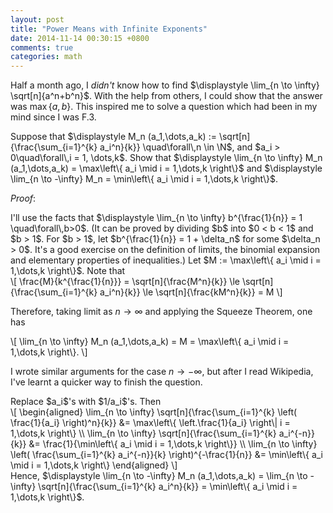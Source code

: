 ```yaml
---
layout: post
title: "Power Means with Infinite Exponents"
date: 2014-11-14 00:30:15 +0800
comments: true
categories: math
---
```


Half a month ago, I *didn't* know how to find <span class="myeqn"
markdown="0">$\displaystyle \lim_{n \to \infty}
\sqrt[n]{a^n+b^n}$</span>.  With the help from others, I could show
that the answer was <span class="myeqn" markdown="0">$\max\left\{ a,b
\right\}$</span>.  This inspired me to solve a question which had been
in my mind since I was F.3.

<span class="myeqn" markdown="0">
Suppose that $\displaystyle M_n (a_1,\dots,a_k) :=
\sqrt[n]{\frac{\sum_{i=1}^{k} a_i^n}{k}} \quad\forall\,n \in \N$, and
$a_i > 0\quad\forall\,i = 1, \dots,k$.  
Show that $\displaystyle \lim_{n \to \infty} M_n (a_1,\dots,a_k) =
\max\left\{ a_i \mid i = 1,\dots,k \right\}$ and $\displaystyle
\lim_{n \to -\infty} M_n = \min\left\{ a_i \mid i = 1,\dots,k
\right\}$.
</span>

*Proof*:

<span class="myeqn" markdown="0">
I'll use the facts that $\displaystyle \lim_{n \to \infty}
b^{\frac{1}{n}} = 1 \quad\forall\,b>0$.  (It can be proved by dividing
$b$ into $0 < b < 1$ and $b > 1$.  For $b > 1$, let $b^{\frac{1}{n}} =
1 + \delta_n$ for some $\delta_n > 0$.  It's a good exercise on the
definition of limits, the binomial expansion and elementary properties
of inequalities.)
</span>

<span class="myeqn" markdown="0">
Let $M := \max\left\{ a_i \mid i = 1,\dots,k \right\}$.  Note that
</span>

<div class="myeqn">
\[
\frac{M}{k^{\frac{1}{n}}} = \sqrt[n]{\frac{M^n}{k}} \le
\sqrt[n]{\frac{\sum_{i=1}^{k} a_i^n}{k}} \le
\sqrt[n]{\frac{kM^n}{k}} = M
\]
</div>

Therefore, taking limit as $n \to \infty$ and applying the Squeeze
Theorem, one has

<div class="myeqn">
\[
\lim_{n \to \infty} M_n (a_1,\dots,a_k) = M = \max\left\{ a_i \mid i =
1,\dots,k \right\}.
\]
</div>

I wrote similar arguments for the case $n \to -\infty$, but after I
read Wikipedia, I've learnt a quicker way to finish the question.

<span class="myeqn" markdown="0">
Replace $a_i$'s with $1/a_i$'s.  Then
</span>

<div class="myeqn">
\[
\begin{aligned}
\lim_{n \to \infty} \sqrt[n]{\frac{\sum_{i=1}^{k}
\left( \frac{1}{a_i} \right)^n}{k}} &= \max\left\{
\left.\frac{1}{a_i} \right\| i = 1,\dots,k \right\} \\
\lim_{n \to \infty} \sqrt[n]{\frac{\sum_{i=1}^{k}
a_i^{-n}}{k}} &= \frac{1}{\min\left\{ a_i \mid i =
1,\dots,k \right\}} \\
\lim_{n \to \infty} \left( \frac{\sum_{i=1}^{k}
a_i^{-n}}{k} \right)^{-\frac{1}{n}} &= \min\left\{ a_i
\mid i = 1,\dots,k \right\}
\end{aligned}
\]
</div>

<span class="myeqn" markdown="0">
Hence, $\displaystyle \lim_{n \to -\infty} M_n (a_1,\dots,a_k) =
\lim_{n \to -\infty} \sqrt[n]{\frac{\sum_{i=1}^{k} a_i^n}{k}} =
\min\left\{ a_i \mid i = 1,\dots,k \right\}$.
</span>
